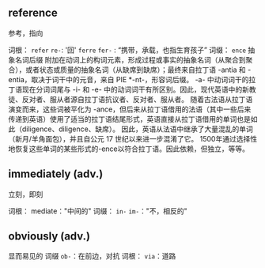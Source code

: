 ## reference
参考，指向

词根：
`refer`
`re-`: '回'
`ferre`  `fer-` : “携带，承载，也指生育孩子”
词缀：
`ence`  抽象名词后缀
附加在动词上的构词元素，形成过程或事实的抽象名词（从聚合到聚合），或者状态或质量的抽象名词（从缺席到缺席）；最终来自拉丁语 -antia 和 -entia，取决于词干中的元音，来自 PIE *-nt-，形容词后缀。 -a- 中动词词干的拉丁语现在分词词尾与 -i- 和 -e- 中的动词词干有所区别。因此，现代英语中的新教徒、反对者、服从者源自拉丁语抗议者、反对者、服从者。 随着古法语从拉丁语演变而来，这些词被平化为 -ance，但后来从拉丁语借用的法语（其中一些后来传递到英语）使用了适当的拉丁语结尾形式，英语直接从拉丁语借用的单词也是如此（diligence、diligence、缺席）。 因此，英语从法语中继承了大量混乱的单词（新月/羊角面包），并且自公元 17 世纪以来进一步混淆了它。 1500年通过选择性地恢复这些单词的某些形式的-ence以符合拉丁语。因此依赖，但独立，等等。

##  immediately (adv.)
立刻，即刻

词根：
mediate："中间的"
词缀：
`in-`   `im-`："不，相反的"

## obviously (adv.)
显而易见的 
词缀
`ob-`：在前边，对抗
词根：
`via`：道路